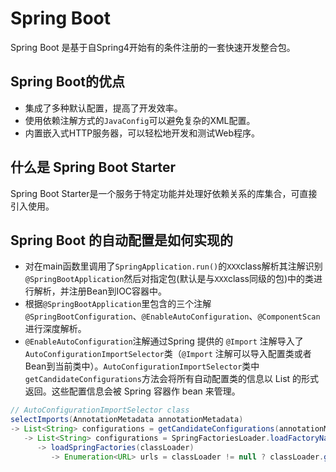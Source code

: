 # Spring Boot
Spring Boot 是基于自Spring4开始有的条件注册的一套快速开发整合包。

## Spring Boot的优点

- 集成了多种默认配置，提高了开发效率。
- 使用依赖注解方式的`JavaConfig`可以避免复杂的XML配置。
- 内置嵌入式HTTP服务器，可以轻松地开发和测试Web程序。

## 什么是 Spring Boot Starter
Spring Boot Starter是一个服务于特定功能并处理好依赖关系的库集合，可直接引入使用。

## Spring Boot 的自动配置是如何实现的

- 对在main函数里调用了`SpringApplication.run()`的`XXX`class解析其注解识别`@SpringBootApplication`然后对指定包(默认是与`XXX`class同级的包)中的类进行解析，并注册Bean到IOC容器中。
- 根据`@SpringBootApplication`里包含的三个注解`@SpringBootConfiguration`、`@EnableAutoConfiguration`、`@ComponentScan`进行深度解析。
- `@EnableAutoConfiguration`注解通过Spring 提供的 `@Import` 注解导入了`AutoConfigurationImportSelector`类（`@Import` 注解可以导入配置类或者Bean到当前类中）。`AutoConfigurationImportSelector`类中`getCandidateConfigurations`方法会将所有自动配置类的信息以 List 的形式返回。这些配置信息会被 Spring 容器作 bean 来管理。
```java
// AutoConfigurationImportSelector class
selectImports(AnnotationMetadata annotationMetadata)
-> List<String> configurations = getCandidateConfigurations(annotationMetadata,attributes);
   -> List<String> configurations = SpringFactoriesLoader.loadFactoryNames(getSpringFactoriesLoaderFactoryClass(), getBeanClassLoader());
      -> loadSpringFactories(classLoader)
         -> Enumeration<URL> urls = classLoader != null ? classLoader.getResources("META-INF/spring.factories") : ClassLoader.getSystemResources("META-INF/spring.factories");
```